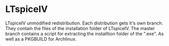 # LTspiceIV
LTspiceIV unmodified redistribution. Each distribution gets it's own branch. They contain the files of the installation folder of LTspiceIV.
The master branch contains a script for extracting the installtion folder of the ".exe". As well as a PKGBUILD for Archlinux.
